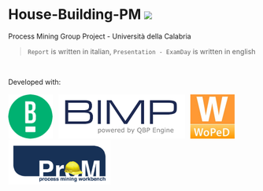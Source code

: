 # House-Building-PM  <a href="https://hits.seeyoufarm.com"><img src="https://hits.seeyoufarm.com/api/count/incr/badge.svg?url=https%3A%2F%2Fgithub.com%2Fgiadagabriele%2FHouse-Building-PM&count_bg=%230049A1&title_bg=%23ABABAB&icon=&icon_color=%23E7E7E7&title=hits&edge_flat=false"/></a>
Process Mining Group Project - Università della Calabria 

> `Report` is written in italian, `Presentation - ExamDay` is written in english

<br>

Developed with: <br><br>
<img src="https://github.com/giadagabriele/House-Building-PM/blob/main/README/bpmn.png" height="90px"> &nbsp;
<img src="https://github.com/giadagabriele/House-Building-PM/blob/main/README/bimp.png" height="90px"> &nbsp;
<img src="https://github.com/giadagabriele/House-Building-PM/blob/main/README/woped.jpg" height="90px">
<img src="https://github.com/giadagabriele/House-Building-PM/blob/main/README/prom.png" height="90px">

